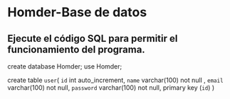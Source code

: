 # Homder-Base de datos
Ejecute el código SQL para permitir el funcionamiento del programa.
-------------------------------------------------------------------
create database Homder;
use Homder;

create table `user`(
    `id` int auto_increment,
    `name` varchar(100) not null ,
    `email` varchar(100) not null,
    `password` varchar(100) not null,
    primary key (`id`)
)
